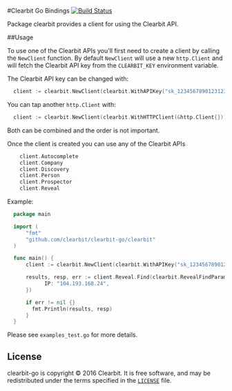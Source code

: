 #Clearbit Go Bindings
[![Build Status](https://travis-ci.org/clearbit/clearbit-go.svg?branch=master)](https://travis-ci.org/clearbit/clearbit-go)

Package clearbit provides a client for using the Clearbit API.

##Usage

To use one of the Clearbit APIs you'll first need to create a client by calling the `NewClient` function.
By default `NewClient` will use a new `http.Client` and will fetch the Clearbit API key from the `CLEARBIT_KEY` environment variable.

The Clearbit API key can be changed with:

```go
  client := clearbit.NewClient(clearbit.WithAPIKey("sk_1234567890123123"))
```

You can tap another `http.Client` with:

```go
  client := clearbit.NewClient(clearbit.WithHTTPClient(&http.Client{}))
```

Both can be combined and the order is not important.

Once the client is created you can use any of the Clearbit APIs

```go
	client.Autocomplete
	client.Company     
	client.Discovery   
	client.Person      
	client.Prospector  
	client.Reveal      
```

Example:

```go
  package main

  import (
      "fmt"
      "github.com/clearbit/clearbit-go/clearbit"
  )

  func main() {
      client := clearbit.NewClient(clearbit.WithAPIKey("sk_1234567890123123"))

      results, resp, err := client.Reveal.Find(clearbit.RevealFindParams{
            IP: "104.193.168.24",
      })

      if err != nil {}
        fmt.Println(results, resp)
      }
  }
```

Please see `examples_test.go` for more details.

## License

clearbit-go is copyright © 2016 Clearbit. It is free software, and may
be redistributed under the terms specified in the [`LICENSE`] file.

[`LICENSE`]: /LICENSE
